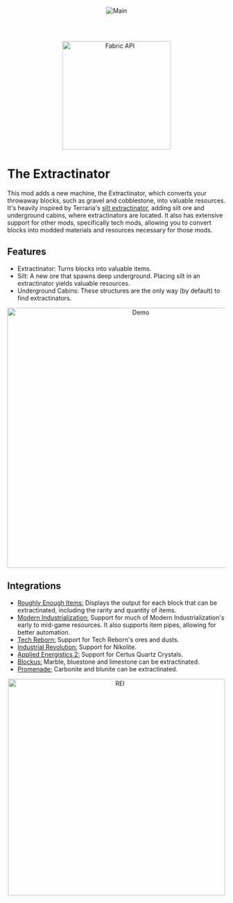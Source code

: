 <p align="center">
    <img src="https://i.imgur.com/XBXqiRF.gif" alt="Main"/> 
</p>

<br/><br/>

<a href="https://modrinth.com/mod/fabric-api">
    <p align="center">
        <img src="https://i.imgur.com/Ol1Tcf8.png" alt="Fabric API" width="250"/> 
    </p>
</a>

# The Extractinator

This mod adds a new machine, the Extractinator, which converts your throwaway blocks, such as gravel and cobblestone,
into valuable resources. It's heavily inspired by Terraria's
[silt extractinator](https://terraria.fandom.com/wiki/Extractinator), adding silt ore and underground cabins, where
extractinators are located. It also has extensive support for other mods, specifically tech mods, allowing you to
convert blocks into modded materials and resources necessary for those mods.

## Features

- Extractinator: Turns blocks into valuable items.
- Silt: A new ore that spawns deep underground. Placing silt in an extractinator yields valuable resources.
- Underground Cabins: These structures are the only way (by default) to find extractinators.

<p align="center">
    <img src="https://i.imgur.com/vuv5zi9.gif" alt="Demo" width="600"/> 
</p>

## Integrations

- [Roughly Enough Items:](https://www.curseforge.com/minecraft/mc-mods/roughly-enough-items) Displays the output for
  each block that can be extractinated, including the rarity and quantity of items.
- [Modern Industrialization:](https://modrinth.com/mod/modern-industrialization) Support for much of Modern
  Industrialization's early to mid-game resources. It also supports item pipes, allowing for better automation.
- [Tech Reborn:](https://www.curseforge.com/minecraft/mc-mods/techreborn) Support for Tech Reborn's ores and dusts.
- [Industrial Revolution:](https://www.curseforge.com/minecraft/mc-mods/industrial-revolution) Support for Nikolite.
- [Applied Energistics 2:](https://modrinth.com/mod/ae2) Support for Certus Quartz Crystals.
- [Blockus:](https://www.curseforge.com/minecraft/mc-mods/blockus) Marble, bluestone and limestone can be extractinated.
- [Promenade:](https://modrinth.com/mod/promenade) Carbonite and blunite can be extractinated.

<p align="center">
    <img src="https://i.imgur.com/SW58j0D.png" alt="REI" width="500"/> 
</p>
